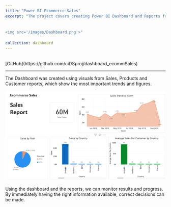 ```yaml
---
title: "Power BI Ecommerce Sales"
excerpt: "The project covers creating Power BI Dashboard and Reports for analyzing sales performance and distribution across products and regions for an e-commerce dataset. The dashboard below is an example focusing on sales trends, performance of the products and regions, and discovering the most profitable segment customers. It offers an easy way to view the most important KPI’s and results at a glance.<br/>


<img src='/images/Dashboard.png'>"

collection: dashboard
---
```


<br/>
[GitHub](https://github.com/ciDSproj/dashboard_ecommSales)

---


The Dashboard was created using visuals from Sales, Products and Customer reports, which show the most important trends and figures. 



<img src='/images/Sales Report.png'>



Using the dashboard and the reports, we can monitor results and progress. By immediately having the right information available, correct decisions can be made.